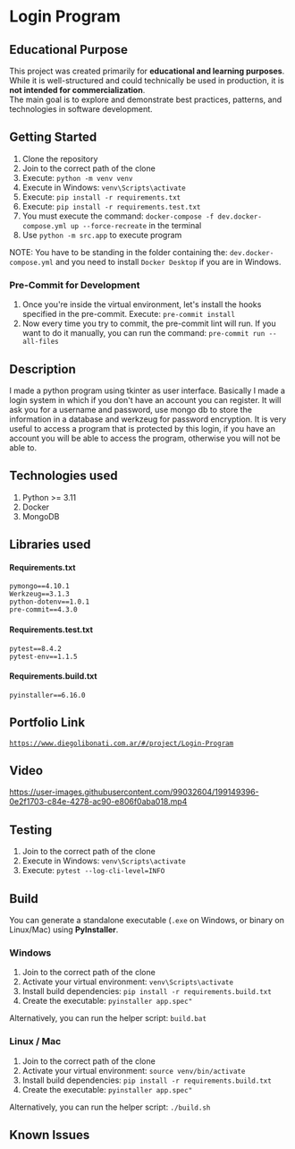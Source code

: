 # Login Program

## Educational Purpose

This project was created primarily for **educational and learning purposes**.  
While it is well-structured and could technically be used in production, it is **not intended for commercialization**.  
The main goal is to explore and demonstrate best practices, patterns, and technologies in software development.

## Getting Started

1. Clone the repository
2. Join to the correct path of the clone
3. Execute: `python -m venv venv`
4. Execute in Windows: `venv\Scripts\activate`
5. Execute: `pip install -r requirements.txt`
6. Execute: `pip install -r requirements.test.txt`
7. You must execute the command: `docker-compose -f dev.docker-compose.yml up --force-recreate` in the terminal
8. Use `python -m src.app` to execute program

NOTE: You have to be standing in the folder containing the: `dev.docker-compose.yml` and you need to install `Docker Desktop` if you are in Windows.

### Pre-Commit for Development

1. Once you're inside the virtual environment, let's install the hooks specified in the pre-commit. Execute: `pre-commit install`
2. Now every time you try to commit, the pre-commit lint will run. If you want to do it manually, you can run the command: `pre-commit run --all-files`

## Description

I made a python program using tkinter as user interface. Basically I made a login system in which if you don't have an account you can register. It will ask you for a username and password, use mongo db to store the information in a database and werkzeug for password encryption. It is very useful to access a program that is protected by this login, if you have an account you will be able to access the program, otherwise you will not be able to.

## Technologies used

1. Python >= 3.11
2. Docker
3. MongoDB

## Libraries used

#### Requirements.txt

```
pymongo==4.10.1
Werkzeug==3.1.3
python-dotenv==1.0.1
pre-commit==4.3.0
```

#### Requirements.test.txt

```
pytest==8.4.2
pytest-env==1.1.5
```

#### Requirements.build.txt

```
pyinstaller==6.16.0
```

## Portfolio Link

[`https://www.diegolibonati.com.ar/#/project/Login-Program`](https://www.diegolibonati.com.ar/#/project/Login-Program)

## Video

https://user-images.githubusercontent.com/99032604/199149396-0e2f1703-c84e-4278-ac90-e806f0aba018.mp4

## Testing

1. Join to the correct path of the clone
2. Execute in Windows: `venv\Scripts\activate`
3. Execute: `pytest --log-cli-level=INFO`

## Build

You can generate a standalone executable (`.exe` on Windows, or binary on Linux/Mac) using **PyInstaller**.

### Windows

1. Join to the correct path of the clone
2. Activate your virtual environment: `venv\Scripts\activate`
3. Install build dependencies: `pip install -r requirements.build.txt`
4. Create the executable: `pyinstaller app.spec"`

Alternatively, you can run the helper script: `build.bat`

### Linux / Mac

1. Join to the correct path of the clone
2. Activate your virtual environment: `source venv/bin/activate`
3. Install build dependencies: `pip install -r requirements.build.txt`
4. Create the executable: `pyinstaller app.spec"`

Alternatively, you can run the helper script: `./build.sh`

## Known Issues
